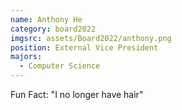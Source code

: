 ```yaml
---
name: Anthony He
category: board2022
imgsrc: assets/Board2022/anthony.png
position: External Vice President
majors:
  - Computer Science
---
```

Fun Fact: "I no longer have hair"
